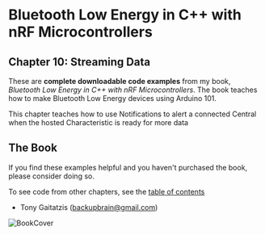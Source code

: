 # Bluetooth Low Energy in C++ with nRF Microcontrollers

## Chapter 10: Streaming Data


These are **complete downloadable code examples** from my book, _Bluetooth Low Energy in C++ with nRF Microcontrollers_.  The book teaches how to make Bluetooth Low Energy devices using Arduino 101.

This chapter teaches how to use Notifications to alert a connected Central when the hosted Characteristic is ready for more data

## The Book

If you find these examples helpful and you haven't purchased the book, please consider doing so.

To see code from other chapters, see the [table of contents](https://github.com/BluetoothLowEnergyInCppWithnRFx/Book)

- Tony Gaitatzis (<backupbrain@gmail.com>)

![BookCover](https://github.com/BluetoothLowEnergyInCppWithnRFx/Book/blob/master/Bluetooth%20Low%20Energy%20in%20CC%2B%2B%20with%20nRFx%20Cover.png)
